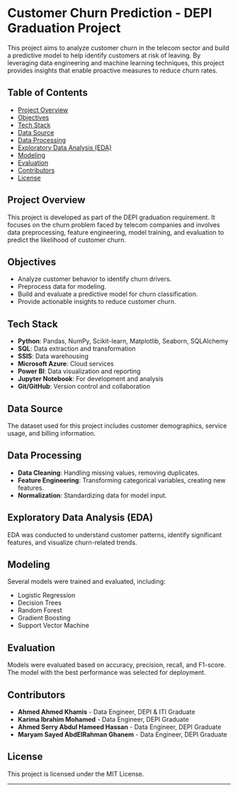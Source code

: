 # Customer Churn Prediction - DEPI Graduation Project

This project aims to analyze customer churn in the telecom sector and build a predictive model to help identify customers at risk of leaving. By leveraging data engineering and machine learning techniques, this project provides insights that enable proactive measures to reduce churn rates.

## Table of Contents
- [Project Overview](#project-overview)
- [Objectives](#objectives)
- [Tech Stack](#tech-stack)
- [Data Source](#data-source)
- [Data Processing](#data-processing)
- [Exploratory Data Analysis (EDA)](#exploratory-data-analysis-eda)
- [Modeling](#modeling)
- [Evaluation](#evaluation)
- [Contributors](#contributors)
- [License](#license)

## Project Overview
This project is developed as part of the DEPI graduation requirement. It focuses on the churn problem faced by telecom companies and involves data preprocessing, feature engineering, model training, and evaluation to predict the likelihood of customer churn.

## Objectives
- Analyze customer behavior to identify churn drivers.
- Preprocess data for modeling.
- Build and evaluate a predictive model for churn classification.
- Provide actionable insights to reduce customer churn.

## Tech Stack
- **Python**: Pandas, NumPy, Scikit-learn, Matplotlib, Seaborn, SQLAlchemy
- **SQL**: Data extraction and transformation
- **SSIS**: Data warehousing
- **Microsoft Azure**: Cloud services
- **Power BI**: Data visualization and reporting
- **Jupyter Notebook**: For development and analysis
- **Git/GitHub**: Version control and collaboration

## Data Source
The dataset used for this project includes customer demographics, service usage, and billing information.

## Data Processing
- **Data Cleaning**: Handling missing values, removing duplicates.
- **Feature Engineering**: Transforming categorical variables, creating new features.
- **Normalization**: Standardizing data for model input.

## Exploratory Data Analysis (EDA)
EDA was conducted to understand customer patterns, identify significant features, and visualize churn-related trends.

## Modeling
Several models were trained and evaluated, including:
- Logistic Regression
- Decision Trees
- Random Forest
- Gradient Boosting
- Support Vector Machine

## Evaluation
Models were evaluated based on accuracy, precision, recall, and F1-score. The model with the best performance was selected for deployment.

## Contributors
- **Ahmed Ahmed Khamis** - Data Engineer, DEPI & ITI Graduate
- **Karima Ibrahim Mohamed** - Data Engineer, DEPI Graduate
- **Ahmed Serry Abdul Hameed Hassan** - Data Engineer, DEPI Graduate
- **Maryam Sayed AbdElRahman Ghanem** - Data Engineer, DEPI Graduate




## License
This project is licensed under the MIT License.

--- 
